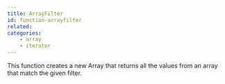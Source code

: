 ```yaml
---
title: ArrayFilter
id: function-arrayfilter
related:
categories:
    - array
    - iterator
---
```


This function creates a new Array that returns all the values from an array that match the given filter.